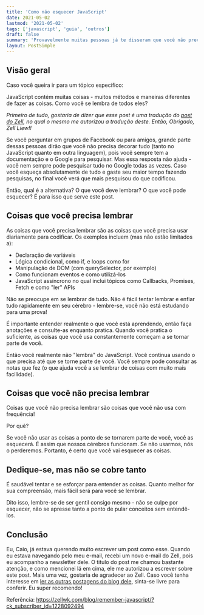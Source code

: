 ```yaml
---
title: 'Como não esquecer JavaScript'
date: 2021-05-02
lastmod: '2021-05-02'
tags: ['javascript', 'guia', 'outros']
draft: false
summary: 'Provavelmente muitas pessoas já te disseram que você não precisa decorar códigos pois você tem o Google como melhor amigo, mas na verdade não é bem assim que funciona.'
layout: PostSimple
---
```


## Visão geral

Caso você queira ir para um tópico específico:

<TOCInline toc={props.toc} exclude="Overview" toHeading={2} />

JavaScript contém muitas coisas - muitos métodos e maneiras diferentes de fazer as coisas. Como você se lembra de todos eles?

_Primeiro de tudo, gostaria de dizer que esse post é uma tradução do [post do Zell](https://zellwk.com/blog/remember-javascript/), no qual o mesmo me autorizou a tradução deste. Então, Obrigado, Zell Liew!!_

Se você perguntar em grupos de Facebook ou para amigos, grande parte dessas pessoas dirão que você não precisa decorar tudo (tanto no JavaScript quanto em outra linguagem), pois você sempre tem a documentação e o Google para pesquisar. Mas essa resposta não ajuda - você nem sempre pode pesquisar tudo no Google todas as vezes. Caso você esqueça absolutamente de tudo e gaste seu maior tempo fazendo pesquisas, no final você verá que mais pesquisou do que codificou.

Então, qual é a alternativa? O que você deve lembrar? O que você pode esquecer? É para isso que serve este post.

## Coisas que você precisa lembrar

As coisas que você precisa lembrar são as coisas que você precisa usar diariamente para codificar. Os exemplos incluem (mas não estão limitados a):

- Declaração de variáveis
- Lógica condicional, como if, e loops como for
- Manipulação de DOM (com querySelector, por exemplo)
- Como funcionam eventos e como utilizá-los
- JavaScript assíncrono no qual inclui tópicos como Callbacks, Promises, Fetch e como "ler" APIs

Não se preocupe em se lembrar de tudo. Não é fácil tentar lembrar e enfiar tudo rapidamente em seu cérebro - lembre-se, você não está estudando para uma prova!

É importante entender realmente o que você está aprendendo, então faça anotações e consulte-as enquanto pratica. Quando você pratica o suficiente, as coisas que você usa constantemente começam a se tornar parte de você.

Então você realmente não "lembra" do JavaScript. Você continua usando o que precisa até que se torne parte de você. Você sempre pode consultar as notas que fez (o que ajuda você a se lembrar de coisas com muito mais facilidade).

## Coisas que você não precisa lembrar

Coisas que você não precisa lembrar são coisas que você não usa com frequência!

Por quê?

Se você não usar as coisas a ponto de se tornarem parte de você, você as esquecerá. É assim que nossos cérebros funcionam. Se não usarmos, nós o perderemos. Portanto, é certo que você vai esquecer as coisas.

## Dedique-se, mas não se cobre tanto

É saudável tentar e se esforçar para entender as coisas. Quanto melhor for sua compreensão, mais fácil será para você se lembrar.

Dito isso, lembre-se de ser gentil consigo mesmo - não se culpe por esquecer, não se apresse tanto a ponto de pular conceitos sem entendê-los.

## Conclusão

Eu, Caio, já estava querendo muito escrever um post como esse. Quando eu estava navegando pelo meu e-mail, recebi um novo e-mail do Zell, pois eu acompanho a newsletter dele. O titulo do post me chamou bastante atenção, e como mencionei lá em cima, ele me autorizou a escrever sobre este post. Mais uma vez, gostaria de agradecer ao Zell. Caso você tenha interesse em [ler as outras postagens do blog dele](https://zellwk.com/blog/), sinta-se livre para conferir. Eu super recomendo!

Referência: https://zellwk.com/blog/remember-javascript/?ck_subscriber_id=1228092494
